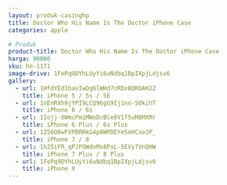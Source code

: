 ```yaml
---
layout: produk-casinghp
title: Doctor Who His Name Is The Doctor iPhone Case
categories: apple

# Produk
product-title: Doctor Who His Name Is The Doctor iPhone Case
harga: 90000
sku: hn-1171
image-drive: 1FePq9DYhLUyYi6uNdbq1BpIXpjLdjsv6
gallery:
  - url: 1HfdYEd1bavIwDg6lWHd7cRDxBQROAH2Z
    title: iPhone 5 / 5s / SE
  - url: 1nEnRXh9jYPI9LCQ96gG9Ij1nn-5OkihT
    title: iPhone 6 / 6s
  - url: 1Iojj-6WmcPmiMWoDcBCe8V1f5uM8MXMr
    title: iPhone 6 Plus / 6s Plus
  - url: 1Z56O6wFVPBRRkG4p6WPDEYe5eHCxo3P_
    title: iPhone 7 / 8
  - url: 1h25iFR_qPJPOWdnMx8PxL-5EVy7VnQHW
    title: iPhone 7 Plus / 8 Plus
  - url: 1FePq9DYhLUyYi6uNdbq1BpIXpjLdjsv6
    title: iPhone X
---
```

